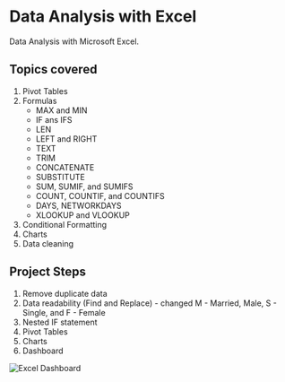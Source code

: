 # Data Analysis with Excel
Data Analysis with Microsoft Excel.

## Topics covered
1. Pivot Tables
2. Formulas
    * MAX and MIN
    * IF ans IFS
    * LEN
    * LEFT and RIGHT
    * TEXT
    * TRIM
    * CONCATENATE
    * SUBSTITUTE
    * SUM, SUMIF, and SUMIFS
    * COUNT, COUNTIF, and COUNTIFS
    * DAYS, NETWORKDAYS
    * XLOOKUP and VLOOKUP
3. Conditional Formatting
4. Charts
5. Data cleaning

## Project Steps
1. Remove duplicate data
2. Data readability (Find and Replace) - changed M - Married, Male, S - Single, and F - Female
3. Nested IF statement
4. Pivot Tables
5. Charts
6. Dashboard

![Excel Dashboard](https://github.com/gloryodeyemi/Data_Science/blob/main/Excel/Excel%20Dashboard.png)